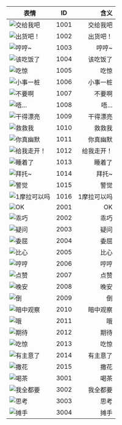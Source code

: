 |表情|ID|含义|
|-|:-:|-:|
|![交给我吧](1001.png)|1001|交给我吧|
|![出货吧！](1002.png)|1002|出货吧！|
|![哼哼~](1003.png)|1003|哼哼~|
|![该吃饭了](1004.png)|1004|该吃饭了|
|![吃惊](1005.png)|1005|吃惊|
|![小事一桩](1006.png)|1006|小事一桩|
|![不要啊](1007.png)|1007|不要啊|
|![唔…](1008.png)|1008|唔…|
|![干得漂亮](1009.png)|1009|干得漂亮|
|![救救我](1010.png)|1010|救救我|
|![你真幽默](1011.png)|1011|你真幽默|
|![给我走开！](1012.png)|1012|给我走开！|
|![睡着了](1013.png)|1013|睡着了|
|![拜托~](1014.png)|1014|拜托~|
|![警觉](1015.png)|1015|警觉|
|![1摩拉可以吗](1016.png)|1016|1摩拉可以吗|
|![OK](2001.png)|2001|OK|
|![乖巧](2002.png)|2002|乖巧|
|![疑问](2003.png)|2003|疑问|
|![委屈](2004.png)|2004|委屈|
|![比心](2005.png)|2005|比心|
|![哼哼](2006.png)|2006|哼哼|
|![点赞](2007.png)|2007|点赞|
|![晚安](2008.png)|2008|晚安|
|![倒](2009.png)|2009|倒|
|![暗中观察](2010.png)|2010|暗中观察|
|![哦](2011.png)|2011|哦|
|![期待](2012.png)|2012|期待|
|![吃惊](2013.png)|2013|吃惊|
|![有主意了](2014.png)|2014|有主意了|
|![撒花](2015.png)|2015|撒花|
|![喝茶](3001.png)|3001|喝茶|
|![我全都要](3002.png)|3002|我全都要|
|![思考](3003.png)|3003|思考|
|![摊手](3004.png)|3004|摊手|
